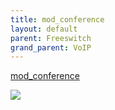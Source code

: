 ```yaml
---
title: mod_conference 
layout: default
parent: Freeswitch
grand_parent: VoIP
---
```

[mod_conference]


[mod_conference]: https://freeswitch.org/confluence/display/FREESWITCH/mod_conference

![](../../assets/images/freeswitch.png)
